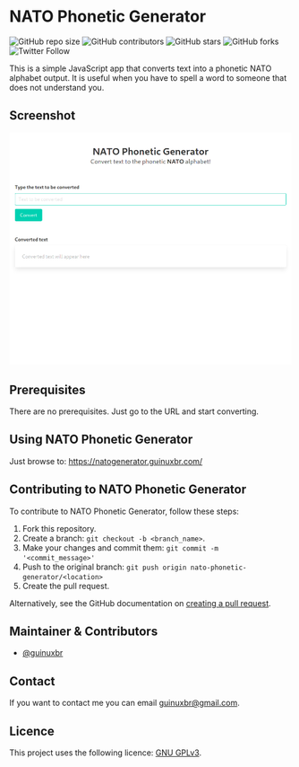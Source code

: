 # NATO Phonetic Generator

![GitHub repo size](https://img.shields.io/github/repo-size/guinuxbr/nato-phonetic-generator)
![GitHub contributors](https://img.shields.io/github/contributors/guinuxbr/nato-phonetic-generator)
![GitHub stars](https://img.shields.io/github/stars/guinuxbr/nato-phonetic-generator)
![GitHub forks](https://img.shields.io/github/forks/guinuxbr/nato-phonetic-generator)
![Twitter Follow](https://img.shields.io/twitter/follow/guinuxbr?style=social)

This is a simple JavaScript app that converts text into a phonetic NATO alphabet output. It is useful when you have to spell a word to someone that does not understand you.

## Screenshot

![screenshot](./screenshot.png)

## Prerequisites

There are no prerequisites. Just go to the URL and start converting.

## Using NATO Phonetic Generator

Just browse to: <https://natogenerator.guinuxbr.com/>

## Contributing to NATO Phonetic Generator

To contribute to NATO Phonetic Generator, follow these steps:

1. Fork this repository.
2. Create a branch: `git checkout -b <branch_name>`.
3. Make your changes and commit them: `git commit -m '<commit_message>'`
4. Push to the original branch: `git push origin nato-phonetic-generator/<location>`
5. Create the pull request.

Alternatively, see the GitHub documentation on [creating a pull request](https://help.github.com/en/github/collaborating-with-issues-and-pull-requests/creating-a-pull-request).

## Maintainer & Contributors

* [@guinuxbr](https://github.com/guinuxbr)

## Contact

If you want to contact me you can email <guinuxbr@gmail.com>.

## Licence

This project uses the following licence: [GNU GPLv3](https://www.gnu.org/licenses/gpl-3.0.html).
